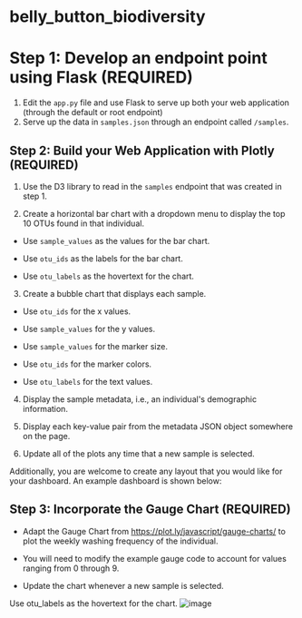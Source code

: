 # belly_button_biodiversity

# Step 1: Develop an endpoint point using Flask (REQUIRED)

1. Edit the `app.py` file and use Flask to serve up both your web application (through the default or root endpoint)
2. Serve up the data in `samples.json` through an endpoint called `/samples`.  

## Step 2: Build your Web Application with Plotly (REQUIRED)

1. Use the D3 library to read in the `samples` endpoint that was created in step 1.

2. Create a horizontal bar chart with a dropdown menu to display the top 10 OTUs found in that individual.

* Use `sample_values` as the values for the bar chart.

* Use `otu_ids` as the labels for the bar chart.

* Use `otu_labels` as the hovertext for the chart.

  
3. Create a bubble chart that displays each sample.

* Use `otu_ids` for the x values.

* Use `sample_values` for the y values.

* Use `sample_values` for the marker size.

* Use `otu_ids` for the marker colors.

* Use `otu_labels` for the text values.



4. Display the sample metadata, i.e., an individual's demographic information.

5. Display each key-value pair from the metadata JSON object somewhere on the page.


6. Update all of the plots any time that a new sample is selected.

Additionally, you are welcome to create any layout that you would like for your dashboard. An example dashboard is shown below:



## Step 3: Incorporate the Gauge Chart (REQUIRED)

* Adapt the Gauge Chart from <https://plot.ly/javascript/gauge-charts/> to plot the weekly washing frequency of the individual.

* You will need to modify the example gauge code to account for values ranging from 0 through 9.

* Update the chart whenever a new sample is selected.

Use otu_labels as the hovertext for the chart.
![image](https://user-images.githubusercontent.com/71161293/110718545-298e2580-81d9-11eb-8fdb-04e8654948ff.png)
